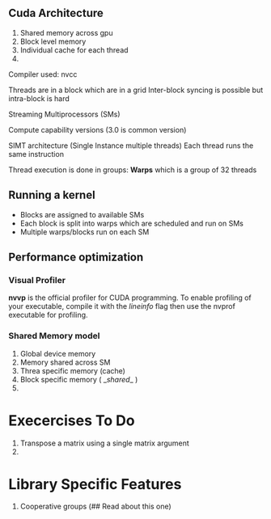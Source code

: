 
## Cuda Architecture
1. Shared memory across gpu 
2. Block level memory  
3. Individual cache for each thread 
1. 

Compiler used: nvcc

Threads are in a block which are in a grid 
Inter-block syncing is possible but intra-block is hard 

Streaming Multiprocessors (SMs)

Compute capability versions (3.0 is common version)

SIMT architecture (Single Instance multiple threads)
Each thread runs the same instruction

Thread execution is done in groups: __Warps__ which is a group of 32 threads 

## Running a kernel 

* Blocks are assigned to available SMs 
* Each block is split into warps which are scheduled and run on SMs
* Multiple warps/blocks run on each SM


## Performance optimization

### Visual Profiler 

__nvvp__ is the official profiler for CUDA programming. To enable profiling of your executable, compile it with the *lineinfo* flag then use the nvprof executable for profiling.

### Shared Memory model
1. Global device memory  
2. Memory shared across SM 
3. Threa specific memory (cache)
4. Block specific memory ( \__shared__ )
5. 


# Execercises To Do

1. Transpose a matrix using a single matrix argument
2. 

# Library Specific Features

1. Cooperative groups (## Read about this one)
